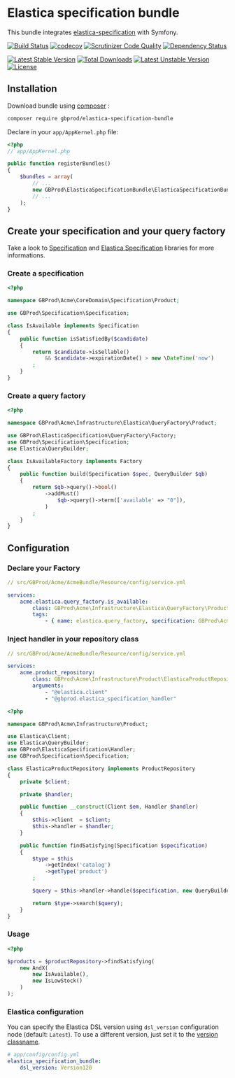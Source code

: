 # Elastica specification bundle

This bundle integrates [elastica-specification](git@github.com:gbprod/elastica-specification.git) with Symfony.

[![Build Status](https://travis-ci.org/gbprod/elastica-specification-bundle.svg?branch=master)](https://travis-ci.org/gbprod/elastica-specification-bundle)
[![codecov](https://codecov.io/gh/gbprod/elastica-specification-bundle/branch/master/graph/badge.svg)](https://codecov.io/gh/gbprod/elastica-specification-bundle)
[![Scrutinizer Code Quality](https://scrutinizer-ci.com/g/gbprod/elastica-specification-bundle/badges/quality-score.png?b=master)](https://scrutinizer-ci.com/g/gbprod/elastica-specification-bundle/?branch=master)
[![Dependency Status](https://www.versioneye.com/user/projects/574a9c9ace8d0e004130d337/badge.svg)](https://www.versioneye.com/user/projects/574a9c9ace8d0e004130d337)

[![Latest Stable Version](https://poser.pugx.org/gbprod/elastica-specification-bundle/v/stable)](https://packagist.org/packages/gbprod/elastica-specification-bundle)
[![Total Downloads](https://poser.pugx.org/gbprod/elastica-specification-bundle/downloads)](https://packagist.org/packages/gbprod/elastica-specification-bundle)
[![Latest Unstable Version](https://poser.pugx.org/gbprod/elastica-specification-bundle/v/unstable)](https://packagist.org/packages/gbprod/elastica-specification-bundle)
[![License](https://poser.pugx.org/gbprod/elastica-specification-bundle/license)](https://packagist.org/packages/gbprod/elastica-specification-bundle)

## Installation

Download bundle using [composer](https://getcomposer.org/) :

```bash
composer require gbprod/elastica-specification-bundle
```

Declare in your `app/AppKernel.php` file:

```php
<?php
// app/AppKernel.php

public function registerBundles()
{
    $bundles = array(
        // ...
        new GBProd\ElasticaSpecificationBundle\ElasticaSpecificationBundle(),
        // ...
    );
}
```

## Create your specification and your query factory

Take a look to [Specification](https://github.com/gbprod/specification) and [Elastica Specification](https://github.com/gbprod/specification) libraries for more informations.

### Create a specification

```php
<?php

namespace GBProd\Acme\CoreDomain\Specification\Product;

use GBProd\Specification\Specification;

class IsAvailable implements Specification
{
    public function isSatisfiedBy($candidate)
    {
        return $candidate->isSellable()
            && $candidate->expirationDate() > new \DateTime('now')
        ;
    }
}
```

### Create a query factory

```php
<?php

namespace GBProd\Acme\Infrastructure\Elastica\QueryFactory\Product;

use GBProd\ElasticaSpecification\QueryFactory\Factory;
use GBProd\Specification\Specification;
use Elastica\QueryBuilder;

class IsAvailableFactory implements Factory
{
    public function build(Specification $spec, QueryBuilder $qb)
    {
        return $qb->query()->bool()
            ->addMust()
                $qb->query()->term(['available' => "0"]),
            )
        ;
    }
}
```

## Configuration

### Declare your Factory

```yaml
// src/GBProd/Acme/AcmeBundle/Resource/config/service.yml

services:
    acme.elastica.query_factory.is_available:
        class: GBProd\Acme\Infrastructure\Elastica\QueryFactory\Product\IsAvailableFactory
        tags:
            - { name: elastica.query_factory, specification: GBProd\Acme\CoreDomain\Specification\Product\IsAvailable }
```

### Inject handler in your repository class

```yaml
// src/GBProd/Acme/AcmeBundle/Resource/config/service.yml

services:
    acme.product_repository:
        class: GBProd\Acme\Infrastructure\Product\ElasticaProductRepository
        arguments:
            - "@elastica.client"
            - "@gbprod.elastica_specification_handler"
```

```php
<?php

namespace GBProd\Acme\Infrastructure\Product;

use Elastica\Client;
use Elastica\QueryBuilder;
use GBProd\ElasticaSpecification\Handler;
use GBProd\Specification\Specification;

class ElasticaProductRepository implements ProductRepository
{
    private $client;

    private $handler;

    public function __construct(Client $em, Handler $handler)
    {
        $this->client  = $client;
        $this->handler = $handler;
    }

    public function findSatisfying(Specification $specification)
    {
        $type = $this
            ->getIndex('catalog')
            ->getType('product')
        ;

        $query = $this->handler->handle($specification, new QueryBuilder());

        return $type->search($query);
    }
}
```

### Usage

```php
<?php

$products = $productRepository->findSatisfying(
    new AndX(
        new IsAvailable(),
        new IsLowStock()
    )
);
```

### Elastica configuration

You can specify the Elastica DSL version using `dsl_version` configuration node (default: `Latest`).
To use a different version, just set it to the [version classname](https://github.com/ruflin/Elastica/tree/master/lib/Elastica/QueryBuilder/Version).

```yaml
# app/config/config.yml
elastica_specification_bundle:
    dsl_version: Version120 
```
